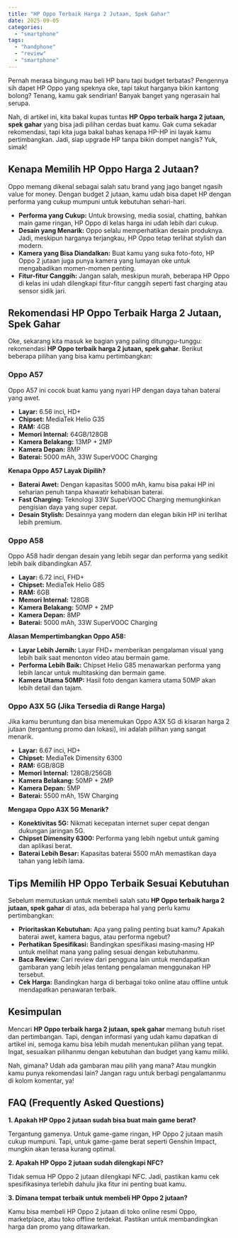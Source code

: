 ```yaml
---
title: "HP Oppo Terbaik Harga 2 Jutaan, Spek Gahar"
date: 2025-09-05
categories: 
  - "smartphone"
tags: 
  - "handphone"
  - "review"
  - "smartphone"
---
```


Pernah merasa bingung mau beli HP baru tapi budget terbatas? Pengennya sih dapet HP Oppo yang speknya oke, tapi takut harganya bikin kantong bolong? Tenang, kamu gak sendirian! Banyak banget yang ngerasain hal serupa.

Nah, di artikel ini, kita bakal kupas tuntas **HP Oppo terbaik harga 2 jutaan, spek gahar** yang bisa jadi pilihan cerdas buat kamu. Gak cuma sekadar rekomendasi, tapi kita juga bakal bahas kenapa HP-HP ini layak kamu pertimbangkan. Jadi, siap upgrade HP tanpa bikin dompet nangis? Yuk, simak!

## Kenapa Memilih HP Oppo Harga 2 Jutaan?

Oppo memang dikenal sebagai salah satu brand yang jago banget ngasih value for money. Dengan budget 2 jutaan, kamu udah bisa dapet HP dengan performa yang cukup mumpuni untuk kebutuhan sehari-hari.

- **Performa yang Cukup:** Untuk browsing, media sosial, chatting, bahkan main game ringan, HP Oppo di kelas harga ini udah lebih dari cukup.
- **Desain yang Menarik:** Oppo selalu memperhatikan desain produknya. Jadi, meskipun harganya terjangkau, HP Oppo tetap terlihat stylish dan modern.
- **Kamera yang Bisa Diandalkan:** Buat kamu yang suka foto-foto, HP Oppo 2 jutaan juga punya kamera yang lumayan oke untuk mengabadikan momen-momen penting.
- **Fitur-fitur Canggih:** Jangan salah, meskipun murah, beberapa HP Oppo di kelas ini udah dilengkapi fitur-fitur canggih seperti fast charging atau sensor sidik jari.

## Rekomendasi HP Oppo Terbaik Harga 2 Jutaan, Spek Gahar

Oke, sekarang kita masuk ke bagian yang paling ditunggu-tunggu: rekomendasi **HP Oppo terbaik harga 2 jutaan, spek gahar**. Berikut beberapa pilihan yang bisa kamu pertimbangkan:

### Oppo A57

Oppo A57 ini cocok buat kamu yang nyari HP dengan daya tahan baterai yang awet.

- **Layar:** 6.56 inci, HD+
- **Chipset:** MediaTek Helio G35
- **RAM:** 4GB
- **Memori Internal:** 64GB/128GB
- **Kamera Belakang:** 13MP + 2MP
- **Kamera Depan:** 8MP
- **Baterai:** 5000 mAh, 33W SuperVOOC Charging

**Kenapa Oppo A57 Layak Dipilih?**

- **Baterai Awet:** Dengan kapasitas 5000 mAh, kamu bisa pakai HP ini seharian penuh tanpa khawatir kehabisan baterai.
- **Fast Charging:** Teknologi 33W SuperVOOC Charging memungkinkan pengisian daya yang super cepat.
- **Desain Stylish:** Desainnya yang modern dan elegan bikin HP ini terlihat lebih premium.

### Oppo A58

Oppo A58 hadir dengan desain yang lebih segar dan performa yang sedikit lebih baik dibandingkan A57.

- **Layar:** 6.72 inci, FHD+
- **Chipset:** MediaTek Helio G85
- **RAM:** 6GB
- **Memori Internal:** 128GB
- **Kamera Belakang:** 50MP + 2MP
- **Kamera Depan:** 8MP
- **Baterai:** 5000 mAh, 33W SuperVOOC Charging

**Alasan Mempertimbangkan Oppo A58:**

- **Layar Lebih Jernih:** Layar FHD+ memberikan pengalaman visual yang lebih baik saat menonton video atau bermain game.
- **Performa Lebih Baik:** Chipset Helio G85 menawarkan performa yang lebih lancar untuk multitasking dan bermain game.
- **Kamera Utama 50MP:** Hasil foto dengan kamera utama 50MP akan lebih detail dan tajam.

### Oppo A3X 5G (Jika Tersedia di Range Harga)

Jika kamu beruntung dan bisa menemukan Oppo A3X 5G di kisaran harga 2 jutaan (tergantung promo dan lokasi), ini adalah pilihan yang sangat menarik.

- **Layar:** 6.67 inci, HD+
- **Chipset:** MediaTek Dimensity 6300
- **RAM:** 6GB/8GB
- **Memori Internal:** 128GB/256GB
- **Kamera Belakang:** 50MP + 2MP
- **Kamera Depan:** 5MP
- **Baterai:** 5500 mAh, 15W Charging

**Mengapa Oppo A3X 5G Menarik?**

- **Konektivitas 5G:** Nikmati kecepatan internet super cepat dengan dukungan jaringan 5G.
- **Chipset Dimensity 6300:** Performa yang lebih ngebut untuk gaming dan aplikasi berat.
- **Baterai Lebih Besar:** Kapasitas baterai 5500 mAh memastikan daya tahan yang lebih lama.

## Tips Memilih HP Oppo Terbaik Sesuai Kebutuhan

Sebelum memutuskan untuk membeli salah satu **HP Oppo terbaik harga 2 jutaan, spek gahar** di atas, ada beberapa hal yang perlu kamu pertimbangkan:

- **Prioritaskan Kebutuhan:** Apa yang paling penting buat kamu? Apakah baterai awet, kamera bagus, atau performa ngebut?
- **Perhatikan Spesifikasi:** Bandingkan spesifikasi masing-masing HP untuk melihat mana yang paling sesuai dengan kebutuhanmu.
- **Baca Review:** Cari review dari pengguna lain untuk mendapatkan gambaran yang lebih jelas tentang pengalaman menggunakan HP tersebut.
- **Cek Harga:** Bandingkan harga di berbagai toko online atau offline untuk mendapatkan penawaran terbaik.

## Kesimpulan

Mencari **HP Oppo terbaik harga 2 jutaan, spek gahar** memang butuh riset dan pertimbangan. Tapi, dengan informasi yang udah kamu dapatkan di artikel ini, semoga kamu bisa lebih mudah menentukan pilihan yang tepat. Ingat, sesuaikan pilihanmu dengan kebutuhan dan budget yang kamu miliki.

Nah, gimana? Udah ada gambaran mau pilih yang mana? Atau mungkin kamu punya rekomendasi lain? Jangan ragu untuk berbagi pengalamanmu di kolom komentar, ya!

## FAQ (Frequently Asked Questions)

**1\. Apakah HP Oppo 2 jutaan sudah bisa buat main game berat?**

Tergantung gamenya. Untuk game-game ringan, HP Oppo 2 jutaan masih cukup mumpuni. Tapi, untuk game-game berat seperti Genshin Impact, mungkin akan terasa kurang optimal.

**2\. Apakah HP Oppo 2 jutaan sudah dilengkapi NFC?**

Tidak semua HP Oppo 2 jutaan dilengkapi NFC. Jadi, pastikan kamu cek spesifikasinya terlebih dahulu jika fitur ini penting buat kamu.

**3\. Dimana tempat terbaik untuk membeli HP Oppo 2 jutaan?**

Kamu bisa membeli HP Oppo 2 jutaan di toko online resmi Oppo, marketplace, atau toko offline terdekat. Pastikan untuk membandingkan harga dan promo yang ditawarkan.
